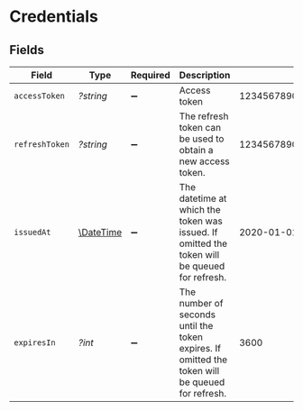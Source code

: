 # Credentials


## Fields

| Field                                                                                           | Type                                                                                            | Required                                                                                        | Description                                                                                     | Example                                                                                         |
| ----------------------------------------------------------------------------------------------- | ----------------------------------------------------------------------------------------------- | ----------------------------------------------------------------------------------------------- | ----------------------------------------------------------------------------------------------- | ----------------------------------------------------------------------------------------------- |
| `accessToken`                                                                                   | *?string*                                                                                       | :heavy_minus_sign:                                                                              | Access token                                                                                    | 1234567890abcdefghijklmnopqrstuvwxyz                                                            |
| `refreshToken`                                                                                  | *?string*                                                                                       | :heavy_minus_sign:                                                                              | The refresh token can be used to obtain a new access token.                                     | 1234567890abcdefghijklmnopqrstuvwxyz                                                            |
| `issuedAt`                                                                                      | [\DateTime](https://www.php.net/manual/en/class.datetime.php)                                   | :heavy_minus_sign:                                                                              | The datetime at which the token was issued. If omitted the token will be queued for refresh.    | 2020-01-01T00:00:00Z                                                                            |
| `expiresIn`                                                                                     | *?int*                                                                                          | :heavy_minus_sign:                                                                              | The number of seconds until the token expires. If omitted the token will be queued for refresh. | 3600                                                                                            |